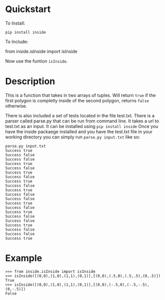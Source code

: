 
# Quickstart

To Install:

    pip install inside

To Include:

   from inside.isInside import isInside

Now use the funtion `isInside`.

# Description

This is a function that takes in two arrays of tuples. Will return `true` if the first polygon is completly inside of the second polygon, returns `false` otherwise.

There is also included a set of tests located in the file test.txt.
There is a parser called parse.py that can be run from command line.
It takes a url to test.txt as an input.
It can be installed using `pip install inside`
Once you have the inside packaege installed and you have the test.txt file in your working directory you can simply run `parse.py input.txt` like so:

    parse.py input.txt 
    Success true
    Success false
    Success false
    Success true
    Success false
    Success true
    Success false
    Success true
    Success false
    Success true
    Success false
    Success false
    Success true
    Success false
    Success true
    Success false
    Success false
    Success true
    Success false
    Success false
    Success true


# Example

    >>> from inside.isInside import isInside
    >>> isInside([(0,0),(1,0),(1,1),(0,1)],[(0,0),(.5,0),(.5,.5),(0,.5)])
    True
    >>> isInside([(0,0),(1,0),(1,1),(0,1)],[(0,0),(-.5,0),(-.5,-.5),(0,-.5)])
    False

